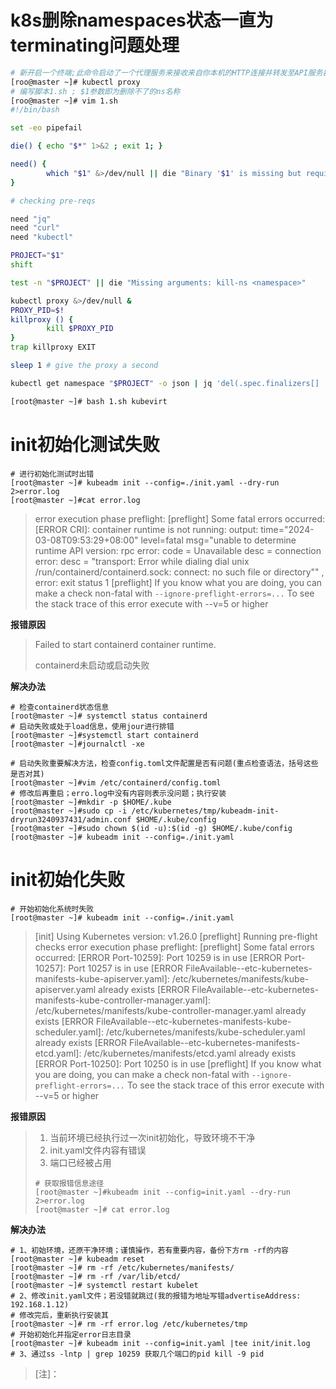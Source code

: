 # k8s删除namespaces状态一直为terminating问题处理

```sh
# 新开启一个终端;此命令启动了一个代理服务来接收来自你本机的HTTP连接并转发至API服务器，同时处理身份认证
[roo@master ~]# kubectl proxy
# 编写脚本1.sh ; $1参数即为删除不了的ns名称
[roo@master ~]# vim 1.sh
#!/bin/bash

set -eo pipefail

die() { echo "$*" 1>&2 ; exit 1; }

need() {
        which "$1" &>/dev/null || die "Binary '$1' is missing but required"
}

# checking pre-reqs

need "jq"
need "curl"
need "kubectl"

PROJECT="$1"
shift

test -n "$PROJECT" || die "Missing arguments: kill-ns <namespace>"

kubectl proxy &>/dev/null &
PROXY_PID=$!
killproxy () {
        kill $PROXY_PID
}
trap killproxy EXIT

sleep 1 # give the proxy a second

kubectl get namespace "$PROJECT" -o json | jq 'del(.spec.finalizers[] | select("kubernetes"))' | curl -s -k -H "Content-Type: application/json" -X PUT -o /dev/null --data-binary @- http://localhost:8001/api/v1/namespaces/$PROJECT/finalize && echo "Killed namespace: $PROJECT"

[root@master ~]# bash 1.sh kubevirt
```

# init初始化测试失败

```shell
# 进行初始化测试时出错
[root@master ~]# kubeadm init --config=./init.yaml --dry-run 2>error.log
[root@master ~]#cat error.log
```

>error execution phase preflight: [preflight] Some fatal errors occurred:
>[ERROR CRI]: container runtime is not running: output: time="2024-03-08T09:53:29+08:00" level=fatal msg="unable to determine runtime API version: rpc error: code = Unavailable desc = connection error: desc = \"transport: Error while dialing dial unix /run/containerd/containerd.sock: connect: no such file or directory\""
>, error: exit status 1
>[preflight] If you know what you are doing, you can make a check non-fatal with `--ignore-preflight-errors=...`
>To see the stack trace of this error execute with --v=5 or higher

**报错原因**

> Failed to start containerd container runtime.
>
> containerd未启动或启动失败

**解决办法**

```shell
# 检查containerd状态信息
[root@master ~]# systemctl status containerd
# 启动失败或处于load信息，使用jour进行排错
[root@master ~]#systemctl start containerd
[root@master ~]#journalctl -xe

# 启动失败重要解决方法，检查config.toml文件配置是否有问题(重点检查语法，括号这些是否对其)
[root@master ~]#vim /etc/containerd/config.toml
# 修改后再重启；erro.log中没有内容则表示没问题；执行安装
[root@master ~]#mkdir -p $HOME/.kube
[root@master ~]#sudo cp -i /etc/kubernetes/tmp/kubeadm-init-dryrun3240937431/admin.conf $HOME/.kube/config
[root@master ~]#sudo chown $(id -u):$(id -g) $HOME/.kube/config
[root@master ~]# kubeadm init --config=./init.yaml
```

# init初始化失败

```shell
# 开始初始化系统时失败
[root@master ~]# kubeadm init --config=./init.yaml
```

> [init] Using Kubernetes version: v1.26.0
> [preflight] Running pre-flight checks
> error execution phase preflight: [preflight] Some fatal errors occurred:
>         [ERROR Port-10259]: Port 10259 is in use
>         [ERROR Port-10257]: Port 10257 is in use
>         [ERROR FileAvailable--etc-kubernetes-manifests-kube-apiserver.yaml]: /etc/kubernetes/manifests/kube-apiserver.yaml already exists
>         [ERROR FileAvailable--etc-kubernetes-manifests-kube-controller-manager.yaml]: /etc/kubernetes/manifests/kube-controller-manager.yaml already exists
>         [ERROR FileAvailable--etc-kubernetes-manifests-kube-scheduler.yaml]: /etc/kubernetes/manifests/kube-scheduler.yaml already exists
>         [ERROR FileAvailable--etc-kubernetes-manifests-etcd.yaml]: /etc/kubernetes/manifests/etcd.yaml already exists
>         [ERROR Port-10250]: Port 10250 is in use
> [preflight] If you know what you are doing, you can make a check non-fatal with `--ignore-preflight-errors=...`
> To see the stack trace of this error execute with --v=5 or higher

**报错原因**

> 1. 当前环境已经执行过一次init初始化，导致环境不干净
> 2. init.yaml文件内容有错误
> 3. 端口已经被占用
>
> ```shell
> # 获取报错信息途径
> [root@master ~]#kubeadm init --config=init.yaml --dry-run 2>error.log
> [root@master ~]# cat error.log 
> ```

**解决办法**

```shell
# 1、初始环境，还原干净环境；谨慎操作，若有重要内容，备份下方rm -rf的内容
[root@master ~]# kubeadm reset
[root@master ~]# rm -rf /etc/kubernetes/manifests/
[root@master ~]# rm -rf /var/lib/etcd/
[root@master ~]# systemctl restart kubelet
# 2、修改init.yaml文件；若没错就跳过(我的报错为地址写错advertiseAddress: 192.168.1.12)
# 修改完后，重新执行安装其
[root@master ~]# rm -rf error.log /etc/kubernetes/tmp
# 开始初始化并指定error日志目录
[root@master ~]# kubeadm init --config=init.yaml |tee init/init.log
# 3、通过ss -lntp | grep 10259 获取几个端口的pid kill -9 pid
```

> [注]：	